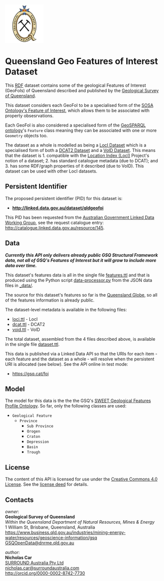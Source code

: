 <img src="gsq.jpg" style="width:25%" />

# Queensland Geo Features of Interest Dataset 
This [RDF](https://en.wikipedia.org/wiki/RDF) dataset contains some of the geological Features of Interest (GeoFoIs) of Queensland described and published by the [Geological Survey of Queensland](https://en.wikipedia.org/wiki/Geological_Survey_of_Queensland).

This dataset considers each GeoFoI to be a specialised form of the [SOSA Ontology's Feature of Interest](https://www.w3.org/TR/vocab-ssn/#SOSAFeatureOfInterest), which allows them to be associated with property obsesrvations.

Each GeoFoI is also considered a specialised form of the [GeoSPARQL ontology](https://en.wikipedia.org/wiki/OGC_GeoSPARQL)'s `Feature` class meaning they can be associated with one or more `Geometry` objects too. 

The dataset as a whole is modelled as being a [LocI Dataset](http://linked.data.gov.au/def/loci#Dataset) which is a specialised form of both a [DCAT2 Dataset](https://www.w3.org/TR/vocab-dcat-2/#Class:Dataset) and a [VoID Dataset](http://rdfs.org/ns/void#Dataset). This means that the dataset is 1. compatible with the [Location Index (LocI)](https://locationindex.org) Project's notion of a dataset; 2. has standard catalogue metadata (due to DCAT); and 3. has some RDF/graph properties of it described (due to VoID). This dataset can be used with other LocI datasets.


## Persistent Identifier
The proposed persistent identifier (PID) for this dataset is:

* **http://linked.data.gov.au/dataset/qldgeofoi**

This PID has been requested from the [Australian Government Linked Data Working Group](http://linked.data.gov.au), see the request catalogue entry: http://catalogue.linked.data.gov.au/resource/145.


## Data
***Currently this API only delivers already public GSQ Structural Framework data, not all of GSQ's Features of Interest but it will grow to include more data over time.***

This dataset's features data is all in the single file [features.ttl](_data/features.ttl) and that is produced using the Python script [data-processor.py](_scripts/data-processor.py) from the JSON data files in [_data/](_data).

The source for this dataset's features so far is the [Queensland Globe](https://qldglobe.information.qld.gov.au/), so all of the features information is already public.

The dataset-level metadata is available in the following files:

* [loci.ttl](_metadata/loci.ttl) - LocI 
* [dcat.ttl](_metadata/dcat.ttl) - DCAT2
* [void.ttl](_metadata/void.ttl) - VoID

The total dataset, assembled from the 4 files described above, is available in the single file [dataset.ttl](dataset.ttl).

This data is published via a Linked Data API so that the URIs for each item - each feature and the dataset as a whole - will resolve when the persistent URI is allocated (see below). See the API online in test mode:

* https://gsq.cat/foi


## Model
The model for this data is the the the GSQ's [SWEET Geological Features Profile Ontology](https://github.com/geological-survey-of-queensland/sweet-geological-features-profile-ont). So far, only the following classes are used:

* `Geological Feature`
  * `Province`
    * `Sub Province`
    * `Orogen`
    * `Craton`
    * `Depression`
    * `Basin`
    * `Trough`

 
## License
The content of this API is licensed for use under the [Creative Commons 4.0 License](https://creativecommons.org/licenses/by/4.0/). See the [license deed](LICENSE) for details.


## Contacts
*owner*:  
**Geological Survey of Queensland**  
*Within the Queensland Department of Natural Resources, Mines & Energy*  
1 William St, Brisbane, Queensland, Australia  
<https://www.business.qld.gov.au/industries/mining-energy-water/resources/geoscience-information/gsq>  
<GSQOpenData@dnrme.qld.gov.au>  

*author*:  
**Nicholas Car**  
[SURROUND Australia Pty Ltd](https://surroundaustralia.com)  
<nicholas.car@surroundaustralia.com>  
<http://orcid.org/0000-0002-8742-7730>  
